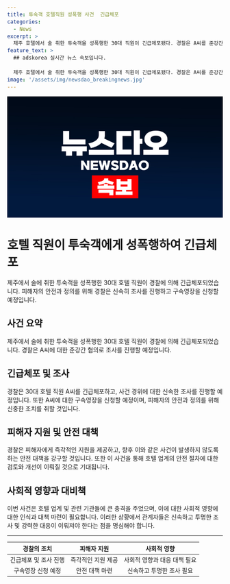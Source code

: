 ```yaml
---
title: 투숙객 호텔직원 성폭행 사건  긴급체포
categories:
  - News
excerpt: >
  제주 호텔에서 술 취한 투숙객을 성폭행한 30대 직원이 긴급체포됐다. 경찰은 A씨를 준강간 혐의로 조사 중이며, 구속영장을 신청할 예정이다. (150자)
feature_text: >
  ## adskorea 실시간 뉴스 속보입니다.

  제주 호텔에서 술 취한 투숙객을 성폭행한 30대 직원이 긴급체포됐다. 경찰은 A씨를 준강간 혐의로 조사 중이며, 구속영장을 신청할 예정이다. (150자)
image: '/assets/img/newsdao_breakingnews.jpg'
---
```


<p><img src="/assets/img/newsdao_breakingnews.jpg" alt="adskorea 속보" /></p>

<h1>호텔 직원이 투숙객에게 성폭행하여 긴급체포</h1>

<p data-ke-size="size16">제주에서 술에 취한 투숙객을 성폭행한 30대 호텔 직원이 경찰에 의해 긴급체포되었습니다. 피해자의 안전과 정의를 위해 경찰은 신속히 조사를 진행하고 구속영장을 신청할 예정입니다.</p>

<h2 data-ke-size="size26">사건 요약</h2>

<p data-ke-size="size16">제주에서 술에 취한 투숙객을 성폭행한 30대 호텔 직원이 경찰에 의해 긴급체포되었습니다. 경찰은 A씨에 대한 준강간 혐의로 조사를 진행할 예정입니다.</p>

<h2 data-ke-size="size26">긴급체포 및 조사</h2>

<p data-ke-size="size16">경찰은 30대 호텔 직원 A씨를 긴급체포하고, 사건 경위에 대한 신속한 조사를 진행할 예정입니다. 또한 A씨에 대한 구속영장을 신청할 예정이며, 피해자의 안전과 정의를 위해 신중한 조치를 취할 것입니다.</p>

<h2 data-ke-size="size26">피해자 지원 및 안전 대책</h2>

<p data-ke-size="size16">경찰은 피해자에게 즉각적인 지원을 제공하고, 향후 이와 같은 사건이 발생하지 않도록 하는 안전 대책을 강구할 것입니다. 또한 이 사건을 통해 호텔 업계의 안전 절차에 대한 검토와 개선이 이뤄질 것으로 기대됩니다.</p>

<h2 data-ke-size="size26">사회적 영향과 대비책</h2>

<p data-ke-size="size16">이번 사건은 호텔 업계 및 관련 기관들에 큰 충격을 주었으며, 이에 대한 사회적 영향에 대한 인식과 대책 마련이 필요합니다. 이러한 상황에서 관계자들은 신속하고 투명한 조사 및 강력한 대응이 이뤄져야 한다는 점을 명심해야 합니다.</p>

<hr>

<table>
  <thead>
    <tr>
      <th style="text-align: center;">경찰의 조치</th>
      <th style="text-align: center;">피해자 지원</th>
      <th style="text-align: center;">사회적 영향</th>
    </tr>
  </thead>
  <tbody>
    <tr>
      <td style="text-align: center;">긴급체포 및 조사 진행</td>
      <td style="text-align: center;">즉각적인 지원 제공</td>
      <td style="text-align: center;">사회적 영향과 대응 대책 필요</td>
    </tr>
    <tr>
      <td style="text-align: center;">구속영장 신청 예정</td>
      <td style="text-align: center;">안전 대책 마련</td>
      <td style="text-align: center;">신속하고 투명한 조사 필요</td>
    </tr>
  </tbody>
</table>

